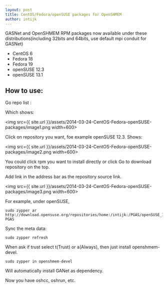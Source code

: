 ```yaml
---
layout: post
title: CentOS/Fedora/openSUSE packages for OpenSHMEM
author: intijk
---
```

GASNet and OpenSHMEM RPM packages now available under these distributions(including 32bits and 64bits, use default mpi conduit for GASNet)

 * CentOS 6
 * Fedora 18
 * Fedora 19
 * openSUSE 12.3
 * openSUSE 13.1

How to use:
---
Go repo list :  
[](https://build.opensuse.org/package/repositories/home:intijk:PGAS/OpenSHMEM)

Which shows:

<img src={{ site.url }}/assets/2014-03-24-CentOS-Fedora-openSUSE-packages/image1.png width=600></img>

Click on repository you want, foe example openSUSE 12.3.
Shows:

<img src={{ site.url }}/assets/2014-03-24-CentOS-Fedora-openSUSE-packages/image2.png width=600></img>

You could click rpm you want to install directly or click Go to download repository on the top.

Add link in the address bar as the repository source link.

<img src={{ site.url }}/assets/2014-03-24-CentOS-Fedora-openSUSE-packages/image3.png width=600></img>


For example, under openSUSE, 

	sudo zypper ar http://download.opensuse.org/repositories/home:/intijk:/PGAS/openSUSE_12.3/  PGAS

Sync the meta data:

	sudo zypper refresh

When ask if trust select t(Trust) or a(Always), then just install openshmem-devel.

	sudo zypper in openshmem-devel

Will automatically install GANet as dependency. 

Now you have oshcc, oshrun, etc. 


